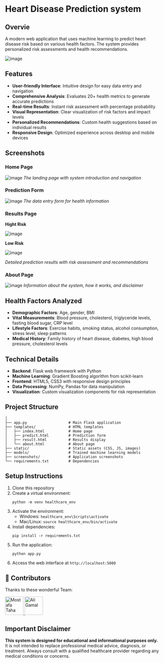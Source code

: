 # Heart Disease Prediction system

## Overvie
A modern web application that uses machine learning to predict heart disease risk based on various health factors. The system provides personalized risk assessments and health recommendations.

![image](https://github.com/user-attachments/assets/43033a27-3082-47f9-9c17-52949a1d71fd)

## Features
- **User-friendly Interface**: Intuitive design for easy data entry and navigation
- **Comprehensive Analysis**: Evaluates 20+ health metrics to generate accurate predictions
- **Real-time Results**: Instant risk assessment with percentage probability
- **Visual Representation**: Clear visualization of risk factors and impact levels
- **Personalized Recommendations**: Custom health suggestions based on individual results
- **Responsive Design**: Optimized experience across desktop and mobile devices

## Screenshots

### Home Page
![image](https://github.com/user-attachments/assets/bd1b42bf-d936-4701-99bc-89c055e67662)
*The landing page with system introduction and navigation*

### Prediction Form
![image](https://github.com/user-attachments/assets/d6021863-3354-46e3-806d-2e699091b969)
*The data entry form for health information*

### Results Page

**Hight Risk**

![image](https://github.com/user-attachments/assets/927996cd-f762-41a0-a3a4-d9d65ce40371)

**Low Risk**

![image](https://github.com/user-attachments/assets/78798ba2-fb78-483c-ba76-06f9c82feadf)

*Detailed prediction results with risk assessment and recommendations*

### About Page
![image](https://github.com/user-attachments/assets/c33319a6-3465-4f82-be9d-5320289437c8)
*Information about the system, how it works, and disclaimer*

## Health Factors Analyzed
- **Demographic Factors**: Age, gender, BMI
- **Vital Measurements**: Blood pressure, cholesterol, triglyceride levels, fasting blood sugar, CRP level
- **Lifestyle Factors**: Exercise habits, smoking status, alcohol consumption, stress level, sleep patterns
- **Medical History**: Family history of heart disease, diabetes, high blood pressure, cholesterol levels

## Technical Details
- **Backend**: Flask web framework with Python
- **Machine Learning**: Gradient Boosting algorithm from scikit-learn
- **Frontend**: HTML5, CSS3 with responsive design principles
- **Data Processing**: NumPy, Pandas for data manipulation
- **Visualization**: Custom visualization components for risk representation

## Project Structure
```
│
├── app.py                   # Main Flask application
├── templates/               # HTML templates
│   ├── index.html           # Home page
│   ├── predict.html         # Prediction form
│   ├── result.html          # Results display
│   └── about.html           # About page
├── static/                  # Static assets (CSS, JS, images)
├── models/                  # Trained machine learning models
├── screenshots/             # Application screenshots
└── requirements.txt         # Dependencies
```

## Setup Instructions
1. Clone this repository
2. Create a virtual environment:
   ```
   python -m venv healthcare_env
   ```
3. Activate the environment:
   - Windows: `healthcare_env\Scripts\activate`
   - Mac/Linux: `source healthcare_env/bin/activate`
4. Install dependencies:
   ```
   pip install -r requirements.txt
   ```
5. Run the application:
   ```
   python app.py
   ```
6. Access the web interface at `http://localhost:5000`

## 👥 Contributors

Thanks to these wonderful Team:

<a href="https://github.com/mostafataha12">
  <img src="https://github.com/mostafataha12.png" width="60px" alt="Mostafa Taha"/>
</a>

<a href="https://github.com/AliGaMal1">
  <img src="https://github.com/AliGaMal1.png" width="60px" alt="Ali Gamal"/>
</a>


## Important Disclaimer
**This system is designed for educational and informational purposes only.** It is not intended to replace professional medical advice, diagnosis, or treatment. Always consult with a qualified healthcare provider regarding any medical conditions or concerns.
